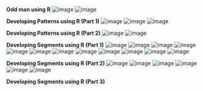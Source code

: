**Odd man using R**
![image](https://github.com/princit/Data_Analysis_and_Bussiness_Intelligence/assets/29123911/17b7b522-0c5b-4188-8071-9868de914b9a)
![image](https://github.com/princit/Data_Analysis_and_Bussiness_Intelligence/assets/29123911/ec7b5e08-9413-4dd6-808d-58abd1f6ff6f)

**Developing Patterns using R (Part 1)**
![image](https://github.com/princit/Data_Analysis_and_Bussiness_Intelligence/assets/29123911/e87c2498-04b9-4a37-94bd-5259a8075ba4)
![image](https://github.com/princit/Data_Analysis_and_Bussiness_Intelligence/assets/29123911/0f2c1c56-c5f0-4cfc-aa40-cac01c4b5d3b)
![image](https://github.com/princit/Data_Analysis_and_Bussiness_Intelligence/assets/29123911/78a98daf-6c4e-4d14-addf-b8893dac84e0)

**Developing Patterns using R (Part 2)**
![image](https://github.com/princit/Data_Analysis_and_Bussiness_Intelligence/assets/29123911/38747f06-7504-4bd8-9419-e667267730df)
![image](https://github.com/princit/Data_Analysis_and_Bussiness_Intelligence/assets/29123911/fc78a7fd-9b9e-4381-a5ed-04c0a714600c)

**Developing Segments using R (Part 1)**
![image](https://github.com/princit/Data_Analysis_and_Bussiness_Intelligence/assets/29123911/e6575de4-aae5-4979-900f-a135851f20bd)
![image](https://github.com/princit/Data_Analysis_and_Bussiness_Intelligence/assets/29123911/36d91374-fd77-4bea-afa1-b9854f3f53b4)
![image](https://github.com/princit/Data_Analysis_and_Bussiness_Intelligence/assets/29123911/8137d5d0-ff04-4a3d-8b34-dde941cf6cd6)
![image](https://github.com/princit/Data_Analysis_and_Bussiness_Intelligence/assets/29123911/d4228c5b-8777-44c3-b29d-55f754ebeae2)
![image](https://github.com/princit/Data_Analysis_and_Bussiness_Intelligence/assets/29123911/afa4c55d-1f98-4739-ab50-01389b7df095)
![image](https://github.com/princit/Data_Analysis_and_Bussiness_Intelligence/assets/29123911/9ff598a6-a0a6-4e6b-9864-078b2c7ac1c0)
![image](https://github.com/princit/Data_Analysis_and_Bussiness_Intelligence/assets/29123911/46d63dc9-b47f-4738-9ae6-0835c281a378)
![image](https://github.com/princit/Data_Analysis_and_Bussiness_Intelligence/assets/29123911/a0fa56c5-bea5-4339-a90c-f75bdd7f5abe)
![image](https://github.com/princit/Data_Analysis_and_Bussiness_Intelligence/assets/29123911/8ca13ef8-f969-45f1-898a-8e77bc7e80f7)
![image](https://github.com/princit/Data_Analysis_and_Bussiness_Intelligence/assets/29123911/859d454a-e92b-4da7-8c3d-22bcff09ebf0)
![image](https://github.com/princit/Data_Analysis_and_Bussiness_Intelligence/assets/29123911/1f99bf6b-d672-49d4-bd8c-8d82b5f64b48)
![image](https://github.com/princit/Data_Analysis_and_Bussiness_Intelligence/assets/29123911/ff3cd197-ed1b-4d2c-ad37-bfa4adf9dbf8)

**Developing Segments using R (Part 2)**
![image](https://github.com/princit/Data_Analysis_and_Bussiness_Intelligence/assets/29123911/8d9ddec9-4588-4365-a206-a0d57cdc3627)
![image](https://github.com/princit/Data_Analysis_and_Bussiness_Intelligence/assets/29123911/0240d346-1edb-40e9-a396-1454f672dfa7)
![image](https://github.com/princit/Data_Analysis_and_Bussiness_Intelligence/assets/29123911/7fda826c-9b84-4c7b-9f39-4e4fab635d80)
![image](https://github.com/princit/Data_Analysis_and_Bussiness_Intelligence/assets/29123911/d22c05ab-d813-4f46-b9e4-bc14317e6e37)
![image](https://github.com/princit/Data_Analysis_and_Bussiness_Intelligence/assets/29123911/fd35b5ad-ae0c-45d6-97cc-38b6a67e759a)
![image](https://github.com/princit/Data_Analysis_and_Bussiness_Intelligence/assets/29123911/1b52df8c-4674-40ae-b6f5-00a4ea6df78e)

**Developing Segments using R (Part 3)**

